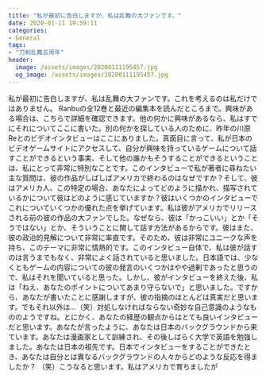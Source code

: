```yaml
---
title: "私が最初に告白しますが、私は乱舞の大ファンです。"
date: 2020-01-11 19:59:11
categories:
- General
tags:
- "刀剣乱舞五周年"
header:
  image: /assets/images/20200111195457.jpg
  og_image: /assets/images/20200111195457.jpg
---
```


私が最初に告白しますが、私は乱舞の大ファンです。これを考えるのは私だけではありません。 Ranbuの全12巻と最近の編集本を読んだところまで。興味がある場合は、こちらで詳細を確認できます。他の何かに興味があるなら、私はすでにそれについてここに書いた。別の何かを探している人のために、昨年の川原Reとのビデオインタビューはここにありました。真面目に言って、私が日本のビデオゲームサイトにアクセスして、自分が興味を持っているゲームについて話すことができるという事実、そして他の誰かもそうすることができるということは、私にとって非常に特別なことです。このインタビューで私が著者に尋ねたい主な質問は、彼の作品がしばしばアメリカで終わるのはなぜですか？そして、彼はアメリカ人、この特定の場合、あなたによってどのように描かれ、描写されているかについて彼はどのように感じていますか？彼はいくつかのインタビューでこれについていくつかの優れた点を挙げています。私は彼がアメリカでリリースされる前の彼の作品の大ファンでした。なぜなら、彼は「かっこいい」とか「そうではない」とか、そういうことに関して話す方法があるからです。彼はまた、彼の政治的見解について非常に率直です。そのため、彼は非常にユニークな声を持ち、このテーマに非常に情熱的です。このインタビュー自体で、私は彼が話すのは言うまでもなく、非常によく話されていると思いました。日本語では、少なくともゲームの内容についての彼の発言のいくつかはやや過剰であったと思うので、私はそれを聞いていると思った。しかし、彼がインタビューを終えた後、私は「ねえ、あなたのポイントについてあまり守らないで」と思いました。ですから、あなたが書いたことに感謝しますが、彼の指摘のほとんどは真実だと思います。でもそれ以外は...（笑）対処しなければならない奇妙な自己意識のようなもののようですね。とにかく、あなたの経歴の観点からはとても良いインタビューだと思います。あなたが言ったように、あなたは日本のバックグラウンドから来ています。あなたは漫画家として訓練され、その後しばらく大学で英語を勉強しました。あなたは日本の祖先です。日本でインタビューをすることができたとき、あなたは自分とは異なるバックグラウンドの人々からどのような反応を得ましたか？ （笑）こうなると思います。私はアメリカで育ちましたが
